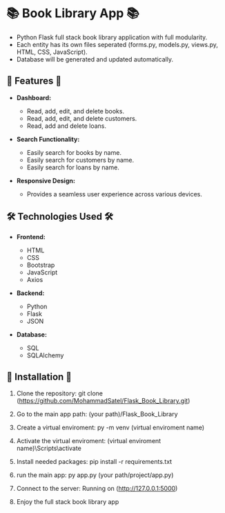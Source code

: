 # 📚 Book Library App 📚

- Python Flask full stack book library application with full modularity.
- Each entity has its own files seperated (forms.py, models.py, views.py, HTML, CSS, JavaScript).
- Database will be generated and updated automatically.


## 🚀 Features 🚀

- **Dashboard:**
  - Read, add, edit, and delete books.
  - Read, add, edit, and delete customers.
  - Read, add and delete loans.

- **Search Functionality:**
  - Easily search for books by name.
  - Easily search for customers by name.
  - Easily search for loans by name.

- **Responsive Design:**
  - Provides a seamless user experience across various devices.

## 🛠️ Technologies Used 🛠️

- **Frontend:**
  - HTML
  - CSS
  - Bootstrap
  - JavaScript
  - Axios

- **Backend:**
  - Python
  - Flask
  - JSON

- **Database:**
  - SQL
  - SQLAlchemy


## 🔧 Installation 🔧

1. Clone the repository:
   git clone (https://github.com/MohammadSatel/Flask_Book_Library.git)

2. Go to the main app path:
   (your path)/Flask_Book_Library

3. Create a virtual enviroment:
   py -m venv (virtual enviroment name)
   
4. Activate the virtual enviroment:
   (virtual enviroment name)\Scripts\activate

5. Install needed packages: 
   pip install -r requirements.txt

6. run the main app:
   py app.py (your path/project/app.py)

7. Connect to the server:
   Running on (http://127.0.0.1:5000)

8. Enjoy the full stack book library app


